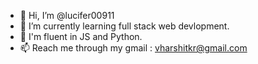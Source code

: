 - 👋 Hi, I’m @lucifer00911 
- 🌱 I’m currently learning full stack web devlopment.
- 🌱 I'm fluent in JS and Python.
- 📫 Reach me through my gmail : vharshitkr@gmail.com 

<!---
lucifer00911/lucifer00911 is a Discord Bot repository  `README.md` (this file) appears on your GitHub profile.
You can click the Preview link to take a look at your changes.
--->
